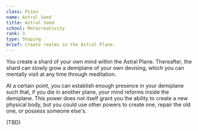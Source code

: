 ```yaml
---
class: Psion
name: Astral Seed
title: Astral Seed
school: Metacreativity
rank: 3
type: Shaping
brief: Create realms in the Astral Plane.
---
```


You create a shard of your own mind within the Astral Plane. Thereafter, the shard can slowly grow a demiplane of your own devising, which you can mentally visit at any time through meditation.

At a certain point, you can establish enough presence in your demiplane such that, if you die in another plane, your mind reforms inside the demiplane. This power does not itself grant you the ability to create a new physical body, but you could use other powers to create one, repair the old one, or possess someone else's.

(TBD)